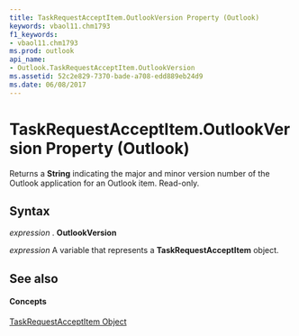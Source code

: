 ```yaml
---
title: TaskRequestAcceptItem.OutlookVersion Property (Outlook)
keywords: vbaol11.chm1793
f1_keywords:
- vbaol11.chm1793
ms.prod: outlook
api_name:
- Outlook.TaskRequestAcceptItem.OutlookVersion
ms.assetid: 52c2e829-7370-bade-a708-edd889eb24d9
ms.date: 06/08/2017
---
```



# TaskRequestAcceptItem.OutlookVersion Property (Outlook)

Returns a **String** indicating the major and minor version number of the Outlook application for an Outlook item. Read-only.


## Syntax

 _expression_ . **OutlookVersion**

 _expression_ A variable that represents a **TaskRequestAcceptItem** object.


## See also


#### Concepts


[TaskRequestAcceptItem Object](taskrequestacceptitem-object-outlook.md)

